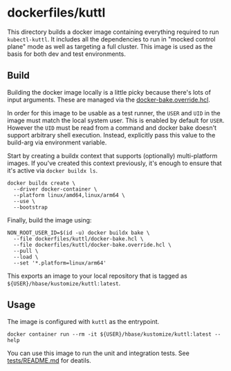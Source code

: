 <!--
 Licensed to the Apache Software Foundation (ASF) under one
 or more contributor license agreements.  See the NOTICE file
 distributed with this work for additional information
 regarding copyright ownership.  The ASF licenses this file
 to you under the Apache License, Version 2.0 (the
 "License"); you may not use this file except in compliance
 with the License.  You may obtain a copy of the License at

     http://www.apache.org/licenses/LICENSE-2.0

 Unless required by applicable law or agreed to in writing, software
 distributed under the License is distributed on an "AS IS" BASIS,
 WITHOUT WARRANTIES OR CONDITIONS OF ANY KIND, either express or implied.
 See the License for the specific language governing permissions and
 limitations under the License.
-->

# dockerfiles/kuttl

This directory builds a docker image containing everything required to run `kubectl-kuttl`. It
includes all the dependencies to run in "mocked control plane" mode as well as targeting a full
cluster. This image is used as the basis for both dev and test environments.

## Build

Building the docker image locally is a little picky because there's lots of input arguments. These
are managed via the [docker-bake.override.hcl](./docker-bake.override.hcl).

In order for this image to be usable as a test runner, the `USER` and `UID` in the image must
match the local system user. This is enabled by default for `USER`. However the `UID` must be read
from a command and docker bake doesn't support arbitrary shell execution. Instead, explicitly pass
this value to the build-arg via environment variable.

Start by creating a buildx context that supports (optionally) multi-platform images. If you've
created this context previously, it's enough to ensure that it's active via `docker buildx ls`.

```shell
docker buildx create \
  --driver docker-container \
  --platform linux/amd64,linux/arm64 \
  --use \
  --bootstrap
```

Finally, build the image using:

```shell
NON_ROOT_USER_ID=$(id -u) docker buildx bake \
  --file dockerfiles/kuttl/docker-bake.hcl \
  --file dockerfiles/kuttl/docker-bake.override.hcl \
  --pull \
  --load \
  --set '*.platform=linux/arm64'
```

This exports an image to your local repository that is tagged as `${USER}/hbase/kustomize/kuttl:latest`.

## Usage

The image is configured with `kuttl` as the entrypoint.

```shell
docker container run --rm -it ${USER}/hbase/kustomize/kuttl:latest --help
```

You can use this image to run the unit and integration tests. See
[tests/README.md](../../tests/README.md) for deatils.
